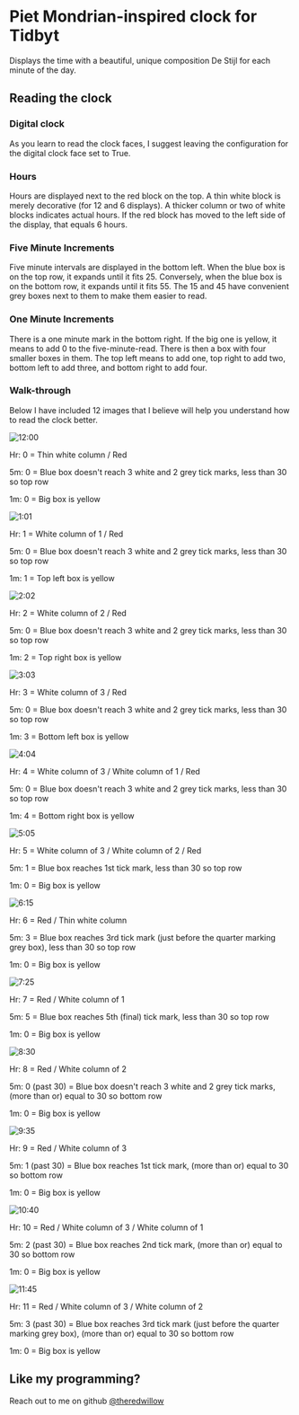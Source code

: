 # Piet Mondrian-inspired clock for Tidbyt

Displays the time with a beautiful, unique composition De Stijl for each minute of the day.

## Reading the clock
### Digital clock
As you learn to read the clock faces, I suggest leaving the configuration for the digital clock face set to True.

### Hours
Hours are displayed next to the red block on the top.
A thin white block is merely decorative (for 12 and 6 displays). A thicker column or two of white blocks indicates actual hours. If the red block has moved to the left side of the display, that equals 6 hours.

### Five Minute Increments
Five minute intervals are displayed in the bottom left. When the blue box is on the top row, it expands until it fits 25. Conversely, when the blue box is on the bottom row, it expands until it fits 55. The 15 and 45 have convenient grey boxes next to them to make them easier to read.

### One Minute Increments
There is a one minute mark in the bottom right. If the big one is yellow, it means to add 0 to the five-minute-read. There is then a box with four smaller boxes in them. The top left means to add one, top right to add two, bottom left to add three, and bottom right to add four.

### Walk-through
Below I have included 12 images that I believe will help you understand how to read the clock better.

![12:00](tutorial-images/12_00.webp)

Hr: 0 = Thin white column / Red

5m: 0 = Blue box doesn't reach 3 white and 2 grey tick marks, less than 30 so top row

1m: 0 = Big box is yellow

![1:01](tutorial-images/01_01.webp)

Hr: 1 = White column of 1 / Red

5m: 0 = Blue box doesn't reach 3 white and 2 grey tick marks, less than 30 so top row

1m: 1 = Top left box is yellow

![2:02](tutorial-images/02_02.webp)

Hr: 2 = White column of 2 / Red

5m: 0 = Blue box doesn't reach 3 white and 2 grey tick marks, less than 30 so top row

1m: 2 = Top right box is yellow

![3:03](tutorial-images/03_03.webp)

Hr: 3 = White column of 3 / Red

5m: 0 = Blue box doesn't reach 3 white and 2 grey tick marks, less than 30 so top row

1m: 3 = Bottom left box is yellow

![4:04](tutorial-images/04_04.webp)

Hr: 4 = White column of 3 / White column of 1 / Red

5m: 0 = Blue box doesn't reach 3 white and 2 grey tick marks, less than 30 so top row

1m: 4 = Bottom right box is yellow

![5:05](tutorial-images/05_05.webp)

Hr: 5 = White column of 3 / White column of 2 / Red

5m: 1 = Blue box reaches 1st tick mark, less than 30 so top row

1m: 0 = Big box is yellow

![6:15](tutorial-images/06_15.webp)

Hr: 6 = Red / Thin white column

5m: 3 = Blue box reaches 3rd tick mark (just before the quarter marking grey box), less than 30 so top row

1m: 0 = Big box is yellow

![7:25](tutorial-images/07_25.webp)

Hr: 7 = Red / White column of 1

5m: 5 = Blue box reaches 5th (final) tick mark, less than 30 so top row

1m: 0 = Big box is yellow

![8:30](tutorial-images/08_30.webp)

Hr: 8 = Red / White column of 2

5m: 0 (past 30) = Blue box doesn't reach 3 white and 2 grey tick marks, (more than or) equal to 30 so bottom row

1m: 0 = Big box is yellow

![9:35](tutorial-images/09_35.webp)

Hr: 9 = Red / White column of 3

5m: 1 (past 30) = Blue box reaches 1st tick mark, (more than or) equal to 30 so bottom row

1m: 0 = Big box is yellow

![10:40](tutorial-images/10_40.webp)

Hr: 10 = Red / White column of 3 / White column of 1

5m: 2 (past 30) = Blue box reaches 2nd tick mark, (more than or) equal to 30 so bottom row

1m: 0 = Big box is yellow

![11:45](tutorial-images/11_45.webp)

Hr: 11 = Red / White column of 3 / White column of 2

5m: 3 (past 30) = Blue box reaches 3rd tick mark (just before the quarter marking grey box), (more than or) equal to 30 so bottom row

1m: 0 = Big box is yellow

## Like my programming?
Reach out to me on github [@theredwillow](https://github.com/theredwillow)